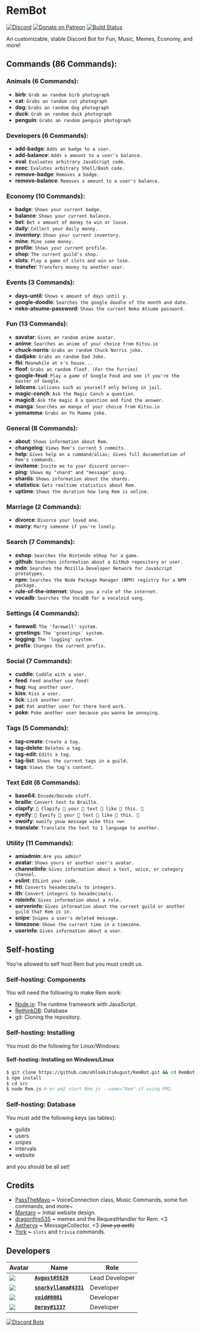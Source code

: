 # RemBot
[![Discord](https://discordapp.com/api/guilds/382725233695522816/embed.png)](https://discord.gg/gzPtR34) [![Donate on Patreon](https://img.shields.io/badge/patreon-donate-orange.svg)](https://patreon.com/ohlookitsAugust) [![Build Status](https://travis-ci.org/ohlookitsAugust/RemBot.svg?branch=master)](https://travis-ci.org/ohlookitsAugust/RemBot)

An customizable, stable Discord Bot for Fun, Music, Memes, Economy, and more!

## Commands (86 Commands):
### Animals (6 Commands):
* **birb**: `Grab an random birb photograph`
* **cat**: `Grabs an random cat photograph`
* **dog**: `Grabs an random dog photograph`
* **duck**: `Grab an random duck photograph`
* **penguin**: `Grabs an random penguin photograph`

### Developers (6 Commands):
* **add-badge**: `Adds an badge to a user.`
* **add-balance**: `Adds x amount to a user's balance.`
* **eval**: `Evaluates arbitrary JavaScript code.`
* **exec**: `Evalutes arbitrary Shell/Bash code.`
* **remove-badge**: `Removes a badge.`
* **remove-balance**: `Removes x amount to a user's balance.`

### Economy (10 Commands):
* **badge**: `Shows your current badge.`
* **balance**: `Shows your current balance.`
* **bet**: `Bet x amount of money to win or loose.`
* **daily**: `Collect your daily money.`
* **inventory**: `Shows your current inventory.`
* **mine**: `Mine some money.`
* **profile**: `Shows your current profile.`
* **shop**: `The current guild's shop.`
* **slots**: `Play a game of slots and win or lose.`
* **transfer**: `Transfers money to another user.`

### Events (3 Commands):
* **days-until**: `Shows x amount of days until y.`
* **google-doodle**: `Searches the google doodle of the month and date.`
* **neko-atsume-password**: `Shows the current Neko Atsume password.`

### Fun (13 Commands):
* **aavatar**: `Gives an random anime avatar.`
* **anime**: `Searches an anime of your choice from Kitsu.io`
* **chuck-norris**: `Grabs an random Chuck Norris joke.`
* **dadjoke**: `Grabs an random Dad Joke.`
* **fbi**: `Meanwhile at x's house...`
* **floof**: `Grabs an random floof. (For the furries)`
* **google-feud**: `Play a game of Google Feud and see if you're the master of Google.`
* **lolicons**: `Lolicons such as yourself only belong in jail.`
* **magic-conch**: `Ask the Magic Conch a question.`
* **magic8**: `Ask the magic 8 a question and find the answer.`
* **manga**: `Searches an manga of your choice from Kitsu.io`
* **yomamma**: `Grabs an Yo Mamma joke.`

### General (8 Commands):
* **about**: `Shows information about Rem.`
* **changelog**: `Views Rem's current 5 commits.`
* **help**: `Gives help on a command/alias; Gives full documentation of Rem's commands.`
* **inviteme**: `Invite me to your discord server~`
* **ping**: `Shows my "shard" and "message" ping.`
* **shards**: `Shows information about the shards.`
* **statistics**: `Gets realtime statistics about Rem.`
* **uptime**: `Shows the duration how long Rem is online.`

### Marriage (2 Commands):
* **divorce**: `Divorce your loved one.`
* **marry**: `Marry someone if you're lonely.`

### Search (7 Commands):
* **eshop**: `Searches the Nintendo eShop for a game.`
* **github**: `Searches information about a GitHub repository or user.`
* **mdn**: `Searches the Mozilla Developer Network for JavaScript prototypes.`
* **npm**: `Searches the Node Package Manager (NPM) registry for a NPM package.`
* **rule-of-the-internet**: `Shows you a rule of the internet.`
* **vocadb**: `Searches the VocaDB for a vocaloid song.`

### Settings (4 Commands):
* **farewell**: `The 'farewell' system.`
* **greetings**: `The 'greetings' system.`
* **logging**: `The 'logging' system.`
* **prefix**: `Changes the current prefix.`

### Social (7 Commands):
* **cuddle**: `Cuddle with a user.`
* **feed**: `Feed another use food!`
* **hug**: `Hug another user.`
* **kiss**: `Kiss a user.`
* **lick**: `Lick another user.`
* **pat**: `Pat another user for there hard work.`
* **poke**: `Poke another user because you wanna be annoying.`

### Tags (5 Commands):
* **tag-create**: `Create a tag.`
* **tag-delete**: `Deletes a tag.`
* **tag-edit**: `Edits a tag.`
* **tag-list**: `Shows the current tags in a guild.`
* **tags**: `Views the tag's content.`

### Text Edit (6 Commands):
* **base64**: `Encode/Decode stuff.`
* **braille**: `Convert text to Braille.`
* **clapify**: `👏 Clapify 👏 your 👏 text 👏 like 👏 this. 👏`
* **eyeify**: `👀 Eyeify 👀 your 👀 text 👀 like 👀 this. 👀`
* **owoify**: `owoify youw message wike this >w<`
* **translate**: `Translate the text to 1 language to another.`

### Utility (11 Commands):
* **amiadmin**: `Are you admin?`
* **avatar**: `Shows yours or another user's avatar.`
* **channelinfo**: `Gives information about a text, voice, or category channel.`
* **eslint**: `ESLint your code.`
* **hti**: `Converts hexadecimals to integers.`
* **ith**: `Convert integers to hexadecimals.`
* **roleinfo**: `Gives information about a role.`
* **serverinfo**: `Gives information about the current guild or another guild that Rem is in.`
* **snipe**: `Snipes a user's deleted message.`
* **timezone**: `Shows the current time in a timezone.`
* **userinfo**: `Gives information about a user.`

## Self-hosting
You're allowed to self host Rem but you must credit us.

### Self-hosting: Components
You will need the following to make Rem work:
* [Node.js](https://nodejs.org/en): The runtime framework with JavaScript.
* [RethinkDB](https://www.rethinkdb.com/): Database
* git: Cloning the repository.

### Self-hosting: Installing
You must do the following for Linux/Windows:

#### Self-hosting: Installing on Windows/Linux
```sh
$ git clone https://github.com/ohlookitsAugust/RemBot.git && cd RemBot
$ npm install
$ cd src
$ node Rem.js # or pm2 start Rem.js --name="Rem" if using PM2.
```

### Self-hosting: Database
You must add the following keys (as tables):
* guilds
* users
* snipes
* intervals
* website

and you should be all set!

## Credits
* [PassTheMayo](https://mayo.pw) **~** VoiceConnection class, Music Commands, some fun commands, and more~
* [Mantaro](https://mantaro.site) **~** Initial website design. 
* [dragonfire535](https://github.com/dragonfire535) **~** memes and the RequestHandler for Rem. <3
* [Aetheryx](https://github.com/Aetheryx) **~** MessageCollector. <3 (~~*love ya aeth*~~)
* [York](https://github.com/NotAWeebDev) **~** `slots` and `trivia` commands.

## Developers
|Avatar|Name|Role|
|------|----|----|
|![](https://cdn.discordapp.com/avatars/280158289667555328/a_ad4ddaca0f0d6d6835de2517b14e1c3a.gif?size=128)|[**`August#5820`**](https://augu.me)|Lead Developer|
|![](https://cdn.discordapp.com/avatars/387043512232968193/bc66d95eacd141aeebc489e32013ed6a.png?size=128)|[**`snarkyllama#4331`**](https://github.com/snarkyllama)|Developer|
|![](https://cdn.discordapp.com/avatars/229552088525438977/1f147891c1f8f0de065101b41be5c003.png?size=128)|[**`void#0001`**](https://voided.pw)|Developer|
|![](https://cdn.discordapp.com/avatars/145557815287611393/a_35ed04364d52919779a57facd0bd5927.gif?size=128)|[**`Derpy#1337`**](https://derpyenterprises.org)|Developer|

[![Discord Bots](https://discordbots.org/api/widget/447229568282132510.png)](https://discordbots.org/bot/447229568282132510)